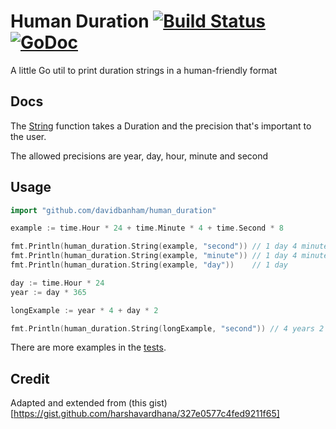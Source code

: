 # Human Duration [![Build Status](https://travis-ci.org/davidbanham/human_duration.svg?branch=master)](https://travis-ci.org/davidbanham/human_duration) [![GoDoc](https://godoc.org/github.com/davidbanham/human_duration?status.svg)](https://godoc.org/github.com/davidbanham/human_duration)
A little Go util to print duration strings in a human-friendly format

## Docs

The [String](https://godoc.org/github.com/davidbanham/human_duration#String) function takes a Duration and the precision that's important to the user.

The allowed precisions are year, day, hour, minute and second

## Usage

```go
import "github.com/davidbanham/human_duration"

example := time.Hour * 24 + time.Minute * 4 + time.Second * 8

fmt.Println(human_duration.String(example, "second")) // 1 day 4 minutes 8 seconds
fmt.Println(human_duration.String(example, "minute")) // 1 day 4 minutes
fmt.Println(human_duration.String(example, "day"))    // 1 day

day := time.Hour * 24
year := day * 365

longExample := year * 4 + day * 2

fmt.Println(human_duration.String(longExample, "second")) // 4 years 2 days
```

There are more examples in the [tests](https://github.com/davidbanham/human_duration/blob/master/main_test.go).

## Credit

Adapted and extended from (this gist)[https://gist.github.com/harshavardhana/327e0577c4fed9211f65]
